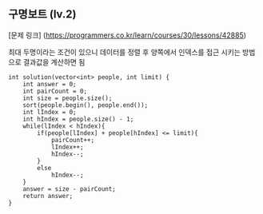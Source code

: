 ## 구명보트 (lv.2)


[문제 링크] (https://programmers.co.kr/learn/courses/30/lessons/42885)

최대 두명이라는 조건이 있으니 데이터를 정렬 후 양쪽에서 인덱스를 접근 시키는 방법으로 결과값을 계산하면 됨



```
int solution(vector<int> people, int limit) {
    int answer = 0;
    int pairCount = 0;
    int size = people.size();
    sort(people.begin(), people.end());    
    int lIndex = 0;
    int hIndex = people.size() - 1;    
    while(lIndex < hIndex){
        if(people[lIndex] + people[hIndex] <= limit){
            pairCount++;
            lIndex++;
            hIndex--;
        }
        else 
            hIndex--;
    }    
    answer = size - pairCount;
    return answer;
}
```
